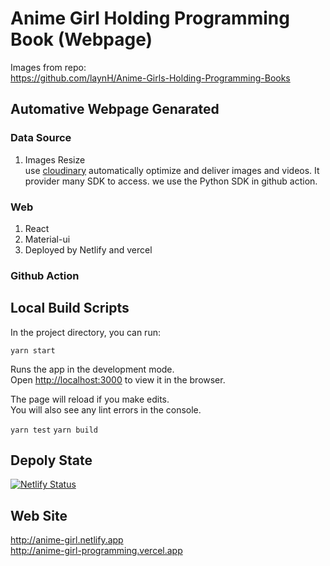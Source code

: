 # Anime Girl Holding Programming Book (Webpage)

Images from repo:  
https://github.com/laynH/Anime-Girls-Holding-Programming-Books

## Automative Webpage Genarated

### Data Source
  1. Images Resize  
   use [cloudinary](https://cloudinary.com/) automatically optimize and deliver images and videos. It provider many SDK to access.
   we use the Python SDK in github action.
  
### Web
  1. React
  2. Material-ui
  3. Deployed by Netlify and vercel

### Github Action


## Local Build Scripts

In the project directory, you can run:

`yarn start`

Runs the app in the development mode.\
Open [http://localhost:3000](http://localhost:3000) to view it in the browser.

The page will reload if you make edits.\
You will also see any lint errors in the console.

`yarn test`
`yarn build`

## Depoly State
[![Netlify Status](https://api.netlify.com/api/v1/badges/124de257-4d60-4f1c-8862-96eb37e4505f/deploy-status)](https://app.netlify.com/sites/anime-girl/deploys)

## Web Site
http://anime-girl.netlify.app  
http://anime-girl-programming.vercel.app

